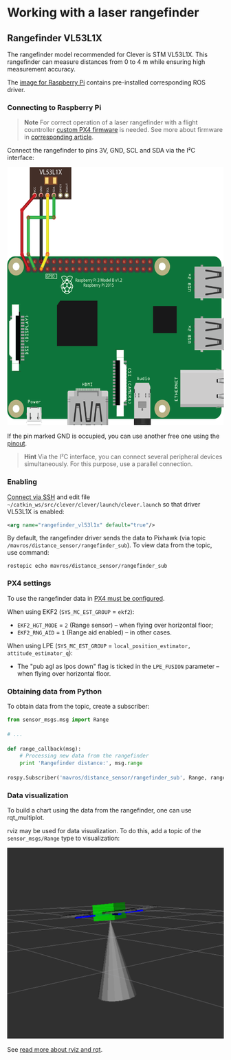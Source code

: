 # Working with a laser rangefinder

## Rangefinder VL53L1X

The rangefinder model recommended for Clever is STM VL53L1X. This rangefinder can measure distances from 0 to 4 m while ensuring high measurement accuracy.

The [image for Raspberry Pi](microsd_images.md) contains pre-installed corresponding ROS driver.

### Connecting to Raspberry Pi

> **Note** For correct operation of a laser rangefinder with a flight  countroller <a id="download-firmware" href="https://github.com/CopterExpress/Firmware/releases">custom PX4 firmware</a> is needed. See more about firmware in [corresponding article](firmware.md).

<script type="text/javascript">
    fetch('https://api.github.com/repos/CopterExpress/Firmware/releases').then(res => res.json()).then(function(data) {
        for (let release of data) {
            if (!release.prerelease && !release.draft && release.tag_name.includes('-clever.')) {
                document.querySelector('#download-firmware').href = release.html_url;
                return;
            }
        }
    });
</script>

Connect the rangefinder to pins 3V, GND, SCL and SDA via the I²C interface:

<img src="../assets/raspberry-vl53l1x.png" alt="Connecting VL53L1X" height=600>

If the pin marked GND is occupied, you can use another free one using the [pinout](https://pinout.xyz).

> **Hint** Via the I²C interface, you can connect several peripheral devices simultaneously. For this purpose, use a parallel connection.

### Enabling

[Connect via SSH](ssh.md) and edit file `~/catkin_ws/src/clever/clever/launch/clever.launch` so that driver VL53L1X is enabled:

```xml
<arg name="rangefinder_vl53l1x" default="true"/>
```

By default, the rangefinder driver sends the data to Pixhawk (via topic `/mavros/distance_sensor/rangefinder_sub`). To view data from the topic, use command:

```(bash)
rostopic echo mavros/distance_sensor/rangefinder_sub
```

### PX4 settings

To use the rangefinder data in [PX4 must be configured](px4_parameters.md).

When using EKF2 (`SYS_MC_EST_GROUP` = `ekf2`):

* `EKF2_HGT_MODE` = `2` (Range sensor) – when flying over horizontal floor;
* `EKF2_RNG_AID` = `1` (Range aid enabled) – in other cases.

When using LPE (`SYS_MC_EST_GROUP` = `local_position_estimator, attitude_estimator_q`):

* The "pub agl as lpos down" flag  is ticked in the `LPE_FUSION` parameter – when flying over horizontal floor.

### Obtaining data from Python

To obtain data from the topic, create a subscriber:

```python
from sensor_msgs.msg import Range

# ...

def range_callback(msg):
    # Processing new data from the rangefinder
    print 'Rangefinder distance:', msg.range

rospy.Subscriber('mavros/distance_sensor/rangefinder_sub', Range, range_callback)
```

### Data visualization

To build a chart using the data from the rangefinder, one can use rqt_multiplot.

rviz may be used for data visualization. To do this, add a topic of the `sensor_msgs/Range` type to visualization:

<img src="../assets/rviz-range.png" alt="Range in rviz">

See [read more about rviz and rqt](rviz.md).

<!--
### Connecting to Pixhawk / Pixracer

Support for rangefinder VL53L1X is not yet implemented in the PX4 firmware (in version *1.8.2*).
-->
